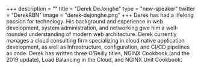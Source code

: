 +++
description = ""
title = "Derek DeJonghe"
type = "new-speaker"
twitter = "DerekRBN"
image = "derek-dejonghe.png"
+++
Derek has had a lifelong passion for technology. His background and experience in web development, system administration, and networking give him a well-rounded understanding of modern web architecture. Derek currently manages a cloud consulting firm specializing in cloud native application development, as well as Infrastructure, configuration, and CI/CD pipelines as code. Derek has written three O'Reilly titles, NGINX Cookbook (and the 2019 update), Load Balancing in the Cloud, and NGINX Unit Cookbook.